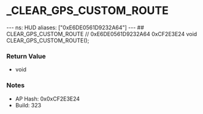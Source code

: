 # _CLEAR_GPS_CUSTOM_ROUTE

--- ns: HUD aliases: ["0xE6DE0561D9232A64"] --- ## CLEAR_GPS_CUSTOM_ROUTE  // 0xE6DE0561D9232A64 0xCF2E3E24 void CLEAR_GPS_CUSTOM_ROUTE();

### Return Value
* void

### Notes
* AP Hash: 0x0xCF2E3E24
* Build: 323

